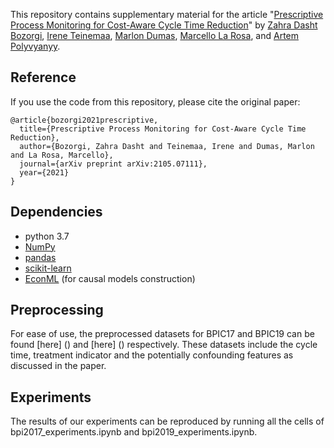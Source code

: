 This repository contains supplementary material for the article "[Prescriptive Process Monitoring for Cost-Aware Cycle Time Reduction](https://arxiv.org/abs/2105.07111)" by [Zahra Dasht Bozorgi](https://scholar.google.com/citations?user=XFsTnkgAAAAJ&hl=en/), [Irene Teinemaa](https://irhete.github.io/), [Marlon Dumas](http://kodu.ut.ee/~dumas/), [Marcello La Rosa](http://www.marcellolarosa.com/), and [Artem Polyvyanyy](https://scholar.google.com.au/citations?user=CTF5-1EAAAAJ&hl=en).

## Reference
If you use the code from this repository, please cite the original paper:
```
@article{bozorgi2021prescriptive,
  title={Prescriptive Process Monitoring for Cost-Aware Cycle Time Reduction},
  author={Bozorgi, Zahra Dasht and Teinemaa, Irene and Dumas, Marlon and La Rosa, Marcello},
  journal={arXiv preprint arXiv:2105.07111},
  year={2021}
}
```

## Dependencies

* python 3.7
* [NumPy](http://www.numpy.org/)
* [pandas](http://pandas.pydata.org/)
* [scikit-learn](http://scikit-learn.org/stable/index.html)
* [EconML](https://github.com/microsoft/EconML) (for causal models construction)



## Preprocessing

For ease of use, the preprocessed datasets for BPIC17 and BPIC19 can be found [here] () and [here] () respectively. These datasets include the cycle time, treatment indicator and the potentially confounding features as discussed in the paper. 



## Experiments
The results of our experiments can be reproduced by running all the cells of bpi2017_experiments.ipynb and bpi2019_experiments.ipynb.